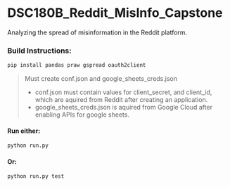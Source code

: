 # DSC180B_Reddit_MisInfo_Capstone
Analyzing the spread of misinformation in the Reddit platform.
<br>
### Build Instructions:
```sh
pip install pandas praw gspread oauth2client
```
> Must create conf.json and google_sheets_creds.json<br>
> * conf.json must contain values for client_secret, and client_id, which are aquired from Reddit after creating an application.<br>
> * google_sheets_creds.json is aquired from Google Cloud after enabling APIs for google sheets.<br>
#### Run either:
```sh
python run.py
```
#### Or:
```sh
python run.py test
```
